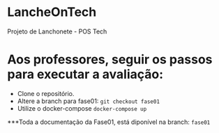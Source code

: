 # LancheOnTech
Projeto de Lanchonete - POS Tech

# Aos professores, seguir os passos para executar a avaliação:
- Clone o repositório.
- Altere a branch para fase01: `git checkout fase01`
- Utilize o docker-compose `docker-compose up`

***Toda a documentação da Fase01, está diponível na branch: `fase01`

